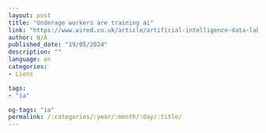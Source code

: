 ```yaml
---
layout: post
title: "Underage workers are training ai"
link: "https://www.wired.co.uk/article/artificial-intelligence-data-labeling-children"
author: N/A
published_date: "19/05/2024"
description: ""
language: en
categories:
- Liens

tags:
- "ia"

og-tags: "ia"
permalink: /:categories/:year/:month/:day/:title/
---
```

